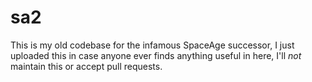 sa2
===

This is my old codebase for the infamous SpaceAge successor, I just uploaded this in case anyone ever finds anything useful in here, I'll *not* maintain this or accept pull requests.
